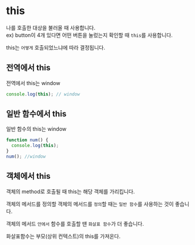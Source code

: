 # this

나를 호출한 대상을 불러올 때 사용합니다.<br/>
ex) button이 4개 있다면 어떤 버튼을 눌렀는지 확인할 때 `this`를 사용합니다.

this는 `어떻게` 호출되었느냐에 따라 결정됩니다.

## 전역에서 this

전역에서 this는 window

```js
console.log(this); // window
```

## 일반 함수에서 this

일반 함수의 this는 window

```js
function num() {
  console.log(this);
}
num(); //window
```


## 객체에서 this

객체의 method로 호출될 때 this는 해당 객체를 가리킵니다.

객체의 메서드를 정의할 객체의 메서드를 `정의`할 때는 `일반 함수`를 사용하는 것이 좋습니다.

객체의 메서드 `안에서` 함수를 호출할 땐 `화살표 함수`가 더 좋습니다.

화살표함수는 부모(상위 컨텍스트)의 this를 가져온다.
```js

```